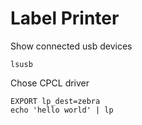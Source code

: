Label Printer
=============

Show connected usb devices

    lsusb

Chose CPCL driver

    EXPORT lp_dest=zebra
    echo 'hello world' | lp
